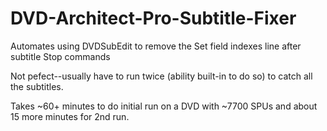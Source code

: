 # DVD-Architect-Pro-Subtitle-Fixer
Automates using DVDSubEdit to remove the Set field indexes line after subtitle Stop commands

Not pefect--usually have to run twice (ability built-in to do so) to catch all the subtitles.

Takes ~60+ minutes to do initial run on a DVD with ~7700 SPUs and about 15 more minutes for 2nd run.
